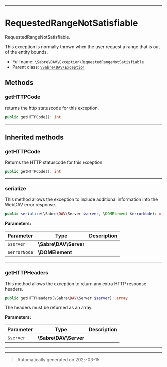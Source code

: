 ***

# RequestedRangeNotSatisfiable

RequestedRangeNotSatisfiable.

This exception is normally thrown when the user
request a range that is out of the entity bounds.

* Full name: `\Sabre\DAV\Exception\RequestedRangeNotSatisfiable`
* Parent class: [`\Sabre\DAV\Exception`](../Exception.md)




## Methods


### getHTTPCode

returns the http statuscode for this exception.

```php
public getHTTPCode(): int
```












***


## Inherited methods


### getHTTPCode

Returns the HTTP statuscode for this exception.

```php
public getHTTPCode(): int
```












***

### serialize

This method allows the exception to include additional information into the WebDAV error response.

```php
public serialize(\Sabre\DAV\Server $server, \DOMElement $errorNode): mixed
```








**Parameters:**

| Parameter | Type | Description |
|-----------|------|-------------|
| `$server` | **\Sabre\DAV\Server** |  |
| `$errorNode` | **\DOMElement** |  |





***

### getHTTPHeaders

This method allows the exception to return any extra HTTP response headers.

```php
public getHTTPHeaders(\Sabre\DAV\Server $server): array
```

The headers must be returned as an array.






**Parameters:**

| Parameter | Type | Description |
|-----------|------|-------------|
| `$server` | **\Sabre\DAV\Server** |  |





***


***
> Automatically generated on 2025-03-15
